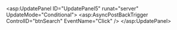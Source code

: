 <asp:UpdatePanel ID="UpdatePanel5" runat="server" UpdateMode="Conditional">
    <ContentTemplate>
        <!-- Your GridView and other stuff here -->
    </ContentTemplate>
    <Triggers>
        <asp:AsyncPostBackTrigger ControlID="btnSearch" EventName="Click" />
    </Triggers>
</asp:UpdatePanel>

